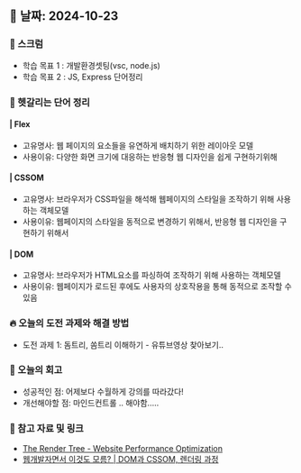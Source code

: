 ## 📅 날짜: 2024-10-23

### 💬 스크럼
- 학습 목표 1 : 개발환경셋팅(vsc, node.js)
- 학습 목표 2 : JS, Express 단어정리

### 📒 헷갈리는 단어 정리
#### | Flex
- 고유명사: 웹 페이지의 요소들을 유연하게 배치하기 위한 레이아웃 모델
- 사용이유: 다양한 화면 크기에 대응하는 반응형 웹 디자인을 쉽게 구현하기위해

#### | CSSOM
- 고유명사: 브라우저가 CSS파일을 해석해 웹페이지의 스타일을 조작하기 위해 사용하는 객체모델
- 사용이유: 웹페이지의 스타일을 동적으로 변경하기 위해서, 반응형 웹 디자인을 구현하기 위해서

#### | DOM
- 고유명사: 브라우저가 HTML요소를 파싱하여 조작하기 위해 사용하는 객체모델
- 사용이유: 웹페이지가 로드된 후에도 사용자의 상호작용을 통해 동적으로 조작할 수 있음

### 🔥 오늘의 도전 과제와 해결 방법
- 도전 과제 1: 돔트리, 쏨트리 이해하기 - 유튜브영상 찾아보기..

### 💭 오늘의 회고
- 성공적인 점: 어제보다 수월하게 강의를 따라갔다!
- 개선해야할 점: 마인드컨트롤 .. 해야함.....

### 📁 참고 자료 및 링크
- [The Render Tree - Website Performance Optimization](https://www.youtube.com/watch?v=lvb06W_VKVE)
- [웹개발자면서 이것도 모름? | DOM과 CSSOM, 렌더링 과정](https://www.youtube.com/watch?v=Mqh13dNI8jc)
